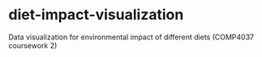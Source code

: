 # diet-impact-visualization
Data visualization for environmental impact of different diets (COMP4037 coursework 2)
